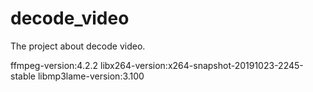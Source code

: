 # decode_video
The project about decode video.

ffmpeg-version:4.2.2
libx264-version:x264-snapshot-20191023-2245-stable
libmp3lame-version:3.100

